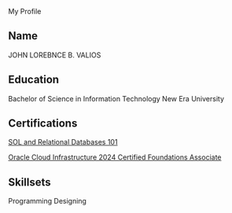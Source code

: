 My Profile
## Name
JOHN LOREBNCE B. VALIOS

## Education
Bachelor of Science in Information Technology New Era University

## Certifications

[SOL and Relational Databases 101](https://courses.cognitiveclass.ai/certificates/5c27b9941bf742119087a9f0493944ec)

[Oracle Cloud Infrastructure 2024 Certified Foundations Associate](https://catalog-education.oracle.com/ords/certview/sharebadge?id=730732308584176AB97E0720D9F95B06E9B83B5EB653EDA3DA6D622E11B7A7D5)

## Skillsets
Programming
Designing
